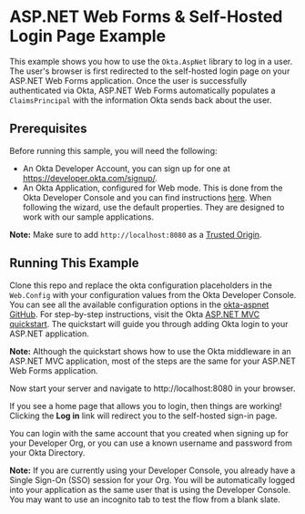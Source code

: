 # ASP.NET Web Forms & Self-Hosted Login Page Example

This example shows you how to use the `Okta.AspNet` library to log in a user. The user's browser is first redirected to the self-hosted login page on your ASP.NET Web Forms application. Once the user is successfully authenticated via Okta, ASP.NET Web Forms automatically populates a `ClaimsPrincipal` with the information Okta sends back about the user.


## Prerequisites

Before running this sample, you will need the following:

* An Okta Developer Account, you can sign up for one at https://developer.okta.com/signup/.
* An Okta Application, configured for Web mode. This is done from the Okta Developer Console and you can find instructions [here][OIDC Web Application Setup Instructions].  When following the wizard, use the default properties.  They are designed to work with our sample applications.

**Note:** Make sure to add `http://localhost:8080` as a [Trusted Origin].


## Running This Example

Clone this repo and replace the okta configuration placeholders in the `Web.Config` with your configuration values from the Okta Developer Console. 
You can see all the available configuration options in the [okta-aspnet GitHub](https://github.com/okta/okta-aspnet/blob/master/docs/aspnet4x-mvc.md#configuration-reference).
For step-by-step instructions, visit the Okta [ASP.NET MVC quickstart]. The quickstart will guide you through adding Okta login to your ASP.NET application.

**Note:** Although the quickstart shows how to use the Okta middleware in an ASP.NET MVC application, most of the steps are the same for your ASP.NET Web Forms application.

Now start your server and navigate to http://localhost:8080 in your browser.

If you see a home page that allows you to login, then things are working!  Clicking the **Log in** link will redirect you to the self-hosted sign-in page.

You can login with the same account that you created when signing up for your Developer Org, or you can use a known username and password from your Okta Directory.

**Note:** If you are currently using your Developer Console, you already have a Single Sign-On (SSO) session for your Org.  You will be automatically logged into your application as the same user that is using the Developer Console.  You may want to use an incognito tab to test the flow from a blank slate.

[OIDC Middleware Library]: https://github.com/okta/okta-aspnet
[Authorization Code Flow]: https://developer.okta.com/authentication-guide/implementing-authentication/auth-code
[OIDC Web Application Setup Instructions]: https://developer.okta.com/authentication-guide/implementing-authentication/auth-code#1-setting-up-your-application
[ASP.NET MVC quickstart]:https://developer.okta.com/quickstart/#/okta-sign-in-page/dotnet/aspnet4
[Trusted Origin]:https://developer.okta.com/docs/api/getting_started/enabling_cors
